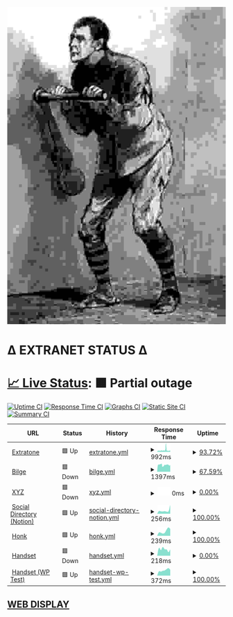 ![crank](crank.jpg)

# Δ EXTRANET STATUS Δ

# [📈 Live Status](https://extratone.github.io/up): <!--live status--> **🟧 Partial outage**

[![Uptime CI](https://github.com/koj-co/upptime/workflows/Uptime%20CI/badge.svg)](https://github.com/koj-co/upptime/actions?query=workflow%3A%22Uptime+CI%22)
[![Response Time CI](https://github.com/koj-co/upptime/workflows/Response%20Time%20CI/badge.svg)](https://github.com/koj-co/upptime/actions?query=workflow%3A%22Response+Time+CI%22)
[![Graphs CI](https://github.com/koj-co/upptime/workflows/Graphs%20CI/badge.svg)](https://github.com/koj-co/upptime/actions?query=workflow%3A%22Graphs+CI%22)
[![Static Site CI](https://github.com/koj-co/upptime/workflows/Static%20Site%20CI/badge.svg)](https://github.com/koj-co/upptime/actions?query=workflow%3A%22Static+Site+CI%22)
[![Summary CI](https://github.com/koj-co/upptime/workflows/Summary%20CI/badge.svg)](https://github.com/koj-co/upptime/actions?query=workflow%3A%22Summary+CI%22)

<!--start: status pages-->
<!-- This summary is generated by Upptime (https://github.com/upptime/upptime) -->
<!-- Do not edit this manually, your changes will be overwritten -->
<!-- prettier-ignore -->
| URL | Status | History | Response Time | Uptime |
| --- | ------ | ------- | ------------- | ------ |
| <img alt="" src="https://favicons.githubusercontent.com/www.extratone.com" height="13"> [Extratone](https://www.extratone.com) | 🟩 Up | [extratone.yml](https://github.com/extratone/up/commits/HEAD/history/extratone.yml) | <details><summary><img alt="Response time graph" src="./graphs/extratone/response-time-week.png" height="20"> 992ms</summary><br><a href="https://extratone.github.io/up/history/extratone"><img alt="Response time 1336" src="https://img.shields.io/endpoint?url=https%3A%2F%2Fraw.githubusercontent.com%2Fextratone%2Fup%2FHEAD%2Fapi%2Fextratone%2Fresponse-time.json"></a><br><a href="https://extratone.github.io/up/history/extratone"><img alt="24-hour response time 801" src="https://img.shields.io/endpoint?url=https%3A%2F%2Fraw.githubusercontent.com%2Fextratone%2Fup%2FHEAD%2Fapi%2Fextratone%2Fresponse-time-day.json"></a><br><a href="https://extratone.github.io/up/history/extratone"><img alt="7-day response time 992" src="https://img.shields.io/endpoint?url=https%3A%2F%2Fraw.githubusercontent.com%2Fextratone%2Fup%2FHEAD%2Fapi%2Fextratone%2Fresponse-time-week.json"></a><br><a href="https://extratone.github.io/up/history/extratone"><img alt="30-day response time 919" src="https://img.shields.io/endpoint?url=https%3A%2F%2Fraw.githubusercontent.com%2Fextratone%2Fup%2FHEAD%2Fapi%2Fextratone%2Fresponse-time-month.json"></a><br><a href="https://extratone.github.io/up/history/extratone"><img alt="1-year response time 1336" src="https://img.shields.io/endpoint?url=https%3A%2F%2Fraw.githubusercontent.com%2Fextratone%2Fup%2FHEAD%2Fapi%2Fextratone%2Fresponse-time-year.json"></a></details> | <details><summary><a href="https://extratone.github.io/up/history/extratone">93.72%</a></summary><a href="https://extratone.github.io/up/history/extratone"><img alt="All-time uptime 98.87%" src="https://img.shields.io/endpoint?url=https%3A%2F%2Fraw.githubusercontent.com%2Fextratone%2Fup%2FHEAD%2Fapi%2Fextratone%2Fuptime.json"></a><br><a href="https://extratone.github.io/up/history/extratone"><img alt="24-hour uptime 92.72%" src="https://img.shields.io/endpoint?url=https%3A%2F%2Fraw.githubusercontent.com%2Fextratone%2Fup%2FHEAD%2Fapi%2Fextratone%2Fuptime-day.json"></a><br><a href="https://extratone.github.io/up/history/extratone"><img alt="7-day uptime 93.72%" src="https://img.shields.io/endpoint?url=https%3A%2F%2Fraw.githubusercontent.com%2Fextratone%2Fup%2FHEAD%2Fapi%2Fextratone%2Fuptime-week.json"></a><br><a href="https://extratone.github.io/up/history/extratone"><img alt="30-day uptime 98.56%" src="https://img.shields.io/endpoint?url=https%3A%2F%2Fraw.githubusercontent.com%2Fextratone%2Fup%2FHEAD%2Fapi%2Fextratone%2Fuptime-month.json"></a><br><a href="https://extratone.github.io/up/history/extratone"><img alt="1-year uptime 98.87%" src="https://img.shields.io/endpoint?url=https%3A%2F%2Fraw.githubusercontent.com%2Fextratone%2Fup%2FHEAD%2Fapi%2Fextratone%2Fuptime-year.json"></a></details>
| <img alt="" src="https://favicons.githubusercontent.com/bilge.world" height="13"> [Bilge](https://bilge.world) | 🟥 Down | [bilge.yml](https://github.com/extratone/up/commits/HEAD/history/bilge.yml) | <details><summary><img alt="Response time graph" src="./graphs/bilge/response-time-week.png" height="20"> 1397ms</summary><br><a href="https://extratone.github.io/up/history/bilge"><img alt="Response time 1473" src="https://img.shields.io/endpoint?url=https%3A%2F%2Fraw.githubusercontent.com%2Fextratone%2Fup%2FHEAD%2Fapi%2Fbilge%2Fresponse-time.json"></a><br><a href="https://extratone.github.io/up/history/bilge"><img alt="24-hour response time 1406" src="https://img.shields.io/endpoint?url=https%3A%2F%2Fraw.githubusercontent.com%2Fextratone%2Fup%2FHEAD%2Fapi%2Fbilge%2Fresponse-time-day.json"></a><br><a href="https://extratone.github.io/up/history/bilge"><img alt="7-day response time 1397" src="https://img.shields.io/endpoint?url=https%3A%2F%2Fraw.githubusercontent.com%2Fextratone%2Fup%2FHEAD%2Fapi%2Fbilge%2Fresponse-time-week.json"></a><br><a href="https://extratone.github.io/up/history/bilge"><img alt="30-day response time 1380" src="https://img.shields.io/endpoint?url=https%3A%2F%2Fraw.githubusercontent.com%2Fextratone%2Fup%2FHEAD%2Fapi%2Fbilge%2Fresponse-time-month.json"></a><br><a href="https://extratone.github.io/up/history/bilge"><img alt="1-year response time 1473" src="https://img.shields.io/endpoint?url=https%3A%2F%2Fraw.githubusercontent.com%2Fextratone%2Fup%2FHEAD%2Fapi%2Fbilge%2Fresponse-time-year.json"></a></details> | <details><summary><a href="https://extratone.github.io/up/history/bilge">67.59%</a></summary><a href="https://extratone.github.io/up/history/bilge"><img alt="All-time uptime 98.32%" src="https://img.shields.io/endpoint?url=https%3A%2F%2Fraw.githubusercontent.com%2Fextratone%2Fup%2FHEAD%2Fapi%2Fbilge%2Fuptime.json"></a><br><a href="https://extratone.github.io/up/history/bilge"><img alt="24-hour uptime 90.08%" src="https://img.shields.io/endpoint?url=https%3A%2F%2Fraw.githubusercontent.com%2Fextratone%2Fup%2FHEAD%2Fapi%2Fbilge%2Fuptime-day.json"></a><br><a href="https://extratone.github.io/up/history/bilge"><img alt="7-day uptime 67.59%" src="https://img.shields.io/endpoint?url=https%3A%2F%2Fraw.githubusercontent.com%2Fextratone%2Fup%2FHEAD%2Fapi%2Fbilge%2Fuptime-week.json"></a><br><a href="https://extratone.github.io/up/history/bilge"><img alt="30-day uptime 92.54%" src="https://img.shields.io/endpoint?url=https%3A%2F%2Fraw.githubusercontent.com%2Fextratone%2Fup%2FHEAD%2Fapi%2Fbilge%2Fuptime-month.json"></a><br><a href="https://extratone.github.io/up/history/bilge"><img alt="1-year uptime 98.32%" src="https://img.shields.io/endpoint?url=https%3A%2F%2Fraw.githubusercontent.com%2Fextratone%2Fup%2FHEAD%2Fapi%2Fbilge%2Fuptime-year.json"></a></details>
| <img alt="" src="https://favicons.githubusercontent.com/davidblue.xyz" height="13"> [XYZ](https://davidblue.xyz) | 🟥 Down | [xyz.yml](https://github.com/extratone/up/commits/HEAD/history/xyz.yml) | <details><summary><img alt="Response time graph" src="./graphs/xyz/response-time-week.png" height="20"> 0ms</summary><br><a href="https://extratone.github.io/up/history/xyz"><img alt="Response time 457" src="https://img.shields.io/endpoint?url=https%3A%2F%2Fraw.githubusercontent.com%2Fextratone%2Fup%2FHEAD%2Fapi%2Fxyz%2Fresponse-time.json"></a><br><a href="https://extratone.github.io/up/history/xyz"><img alt="24-hour response time 0" src="https://img.shields.io/endpoint?url=https%3A%2F%2Fraw.githubusercontent.com%2Fextratone%2Fup%2FHEAD%2Fapi%2Fxyz%2Fresponse-time-day.json"></a><br><a href="https://extratone.github.io/up/history/xyz"><img alt="7-day response time 0" src="https://img.shields.io/endpoint?url=https%3A%2F%2Fraw.githubusercontent.com%2Fextratone%2Fup%2FHEAD%2Fapi%2Fxyz%2Fresponse-time-week.json"></a><br><a href="https://extratone.github.io/up/history/xyz"><img alt="30-day response time 625" src="https://img.shields.io/endpoint?url=https%3A%2F%2Fraw.githubusercontent.com%2Fextratone%2Fup%2FHEAD%2Fapi%2Fxyz%2Fresponse-time-month.json"></a><br><a href="https://extratone.github.io/up/history/xyz"><img alt="1-year response time 457" src="https://img.shields.io/endpoint?url=https%3A%2F%2Fraw.githubusercontent.com%2Fextratone%2Fup%2FHEAD%2Fapi%2Fxyz%2Fresponse-time-year.json"></a></details> | <details><summary><a href="https://extratone.github.io/up/history/xyz">0.00%</a></summary><a href="https://extratone.github.io/up/history/xyz"><img alt="All-time uptime 96.15%" src="https://img.shields.io/endpoint?url=https%3A%2F%2Fraw.githubusercontent.com%2Fextratone%2Fup%2FHEAD%2Fapi%2Fxyz%2Fuptime.json"></a><br><a href="https://extratone.github.io/up/history/xyz"><img alt="24-hour uptime 0.00%" src="https://img.shields.io/endpoint?url=https%3A%2F%2Fraw.githubusercontent.com%2Fextratone%2Fup%2FHEAD%2Fapi%2Fxyz%2Fuptime-day.json"></a><br><a href="https://extratone.github.io/up/history/xyz"><img alt="7-day uptime 0.00%" src="https://img.shields.io/endpoint?url=https%3A%2F%2Fraw.githubusercontent.com%2Fextratone%2Fup%2FHEAD%2Fapi%2Fxyz%2Fuptime-week.json"></a><br><a href="https://extratone.github.io/up/history/xyz"><img alt="30-day uptime 66.33%" src="https://img.shields.io/endpoint?url=https%3A%2F%2Fraw.githubusercontent.com%2Fextratone%2Fup%2FHEAD%2Fapi%2Fxyz%2Fuptime-month.json"></a><br><a href="https://extratone.github.io/up/history/xyz"><img alt="1-year uptime 96.15%" src="https://img.shields.io/endpoint?url=https%3A%2F%2Fraw.githubusercontent.com%2Fextratone%2Fup%2FHEAD%2Fapi%2Fxyz%2Fuptime-year.json"></a></details>
| <img alt="" src="https://favicons.githubusercontent.com/www.notion.so" height="13"> [Social Directory (Notion)](https://www.notion.so/9fdc8e9610b34b8f991ebc148b760055?v=c170b58650c04fbdb7adc551a73d16a7) | 🟩 Up | [social-directory-notion.yml](https://github.com/extratone/up/commits/HEAD/history/social-directory-notion.yml) | <details><summary><img alt="Response time graph" src="./graphs/social-directory-notion/response-time-week.png" height="20"> 256ms</summary><br><a href="https://extratone.github.io/up/history/social-directory-notion"><img alt="Response time 247" src="https://img.shields.io/endpoint?url=https%3A%2F%2Fraw.githubusercontent.com%2Fextratone%2Fup%2FHEAD%2Fapi%2Fsocial-directory-notion%2Fresponse-time.json"></a><br><a href="https://extratone.github.io/up/history/social-directory-notion"><img alt="24-hour response time 692" src="https://img.shields.io/endpoint?url=https%3A%2F%2Fraw.githubusercontent.com%2Fextratone%2Fup%2FHEAD%2Fapi%2Fsocial-directory-notion%2Fresponse-time-day.json"></a><br><a href="https://extratone.github.io/up/history/social-directory-notion"><img alt="7-day response time 256" src="https://img.shields.io/endpoint?url=https%3A%2F%2Fraw.githubusercontent.com%2Fextratone%2Fup%2FHEAD%2Fapi%2Fsocial-directory-notion%2Fresponse-time-week.json"></a><br><a href="https://extratone.github.io/up/history/social-directory-notion"><img alt="30-day response time 231" src="https://img.shields.io/endpoint?url=https%3A%2F%2Fraw.githubusercontent.com%2Fextratone%2Fup%2FHEAD%2Fapi%2Fsocial-directory-notion%2Fresponse-time-month.json"></a><br><a href="https://extratone.github.io/up/history/social-directory-notion"><img alt="1-year response time 247" src="https://img.shields.io/endpoint?url=https%3A%2F%2Fraw.githubusercontent.com%2Fextratone%2Fup%2FHEAD%2Fapi%2Fsocial-directory-notion%2Fresponse-time-year.json"></a></details> | <details><summary><a href="https://extratone.github.io/up/history/social-directory-notion">100.00%</a></summary><a href="https://extratone.github.io/up/history/social-directory-notion"><img alt="All-time uptime 100.00%" src="https://img.shields.io/endpoint?url=https%3A%2F%2Fraw.githubusercontent.com%2Fextratone%2Fup%2FHEAD%2Fapi%2Fsocial-directory-notion%2Fuptime.json"></a><br><a href="https://extratone.github.io/up/history/social-directory-notion"><img alt="24-hour uptime 100.00%" src="https://img.shields.io/endpoint?url=https%3A%2F%2Fraw.githubusercontent.com%2Fextratone%2Fup%2FHEAD%2Fapi%2Fsocial-directory-notion%2Fuptime-day.json"></a><br><a href="https://extratone.github.io/up/history/social-directory-notion"><img alt="7-day uptime 100.00%" src="https://img.shields.io/endpoint?url=https%3A%2F%2Fraw.githubusercontent.com%2Fextratone%2Fup%2FHEAD%2Fapi%2Fsocial-directory-notion%2Fuptime-week.json"></a><br><a href="https://extratone.github.io/up/history/social-directory-notion"><img alt="30-day uptime 100.00%" src="https://img.shields.io/endpoint?url=https%3A%2F%2Fraw.githubusercontent.com%2Fextratone%2Fup%2FHEAD%2Fapi%2Fsocial-directory-notion%2Fuptime-month.json"></a><br><a href="https://extratone.github.io/up/history/social-directory-notion"><img alt="1-year uptime 100.00%" src="https://img.shields.io/endpoint?url=https%3A%2F%2Fraw.githubusercontent.com%2Fextratone%2Fup%2FHEAD%2Fapi%2Fsocial-directory-notion%2Fuptime-year.json"></a></details>
| <img alt="" src="https://favicons.githubusercontent.com/dieselgoth.com" height="13"> [Honk](https://dieselgoth.com) | 🟩 Up | [honk.yml](https://github.com/extratone/up/commits/HEAD/history/honk.yml) | <details><summary><img alt="Response time graph" src="./graphs/honk/response-time-week.png" height="20"> 239ms</summary><br><a href="https://extratone.github.io/up/history/honk"><img alt="Response time 471" src="https://img.shields.io/endpoint?url=https%3A%2F%2Fraw.githubusercontent.com%2Fextratone%2Fup%2FHEAD%2Fapi%2Fhonk%2Fresponse-time.json"></a><br><a href="https://extratone.github.io/up/history/honk"><img alt="24-hour response time 352" src="https://img.shields.io/endpoint?url=https%3A%2F%2Fraw.githubusercontent.com%2Fextratone%2Fup%2FHEAD%2Fapi%2Fhonk%2Fresponse-time-day.json"></a><br><a href="https://extratone.github.io/up/history/honk"><img alt="7-day response time 239" src="https://img.shields.io/endpoint?url=https%3A%2F%2Fraw.githubusercontent.com%2Fextratone%2Fup%2FHEAD%2Fapi%2Fhonk%2Fresponse-time-week.json"></a><br><a href="https://extratone.github.io/up/history/honk"><img alt="30-day response time 263" src="https://img.shields.io/endpoint?url=https%3A%2F%2Fraw.githubusercontent.com%2Fextratone%2Fup%2FHEAD%2Fapi%2Fhonk%2Fresponse-time-month.json"></a><br><a href="https://extratone.github.io/up/history/honk"><img alt="1-year response time 471" src="https://img.shields.io/endpoint?url=https%3A%2F%2Fraw.githubusercontent.com%2Fextratone%2Fup%2FHEAD%2Fapi%2Fhonk%2Fresponse-time-year.json"></a></details> | <details><summary><a href="https://extratone.github.io/up/history/honk">100.00%</a></summary><a href="https://extratone.github.io/up/history/honk"><img alt="All-time uptime 100.00%" src="https://img.shields.io/endpoint?url=https%3A%2F%2Fraw.githubusercontent.com%2Fextratone%2Fup%2FHEAD%2Fapi%2Fhonk%2Fuptime.json"></a><br><a href="https://extratone.github.io/up/history/honk"><img alt="24-hour uptime 100.00%" src="https://img.shields.io/endpoint?url=https%3A%2F%2Fraw.githubusercontent.com%2Fextratone%2Fup%2FHEAD%2Fapi%2Fhonk%2Fuptime-day.json"></a><br><a href="https://extratone.github.io/up/history/honk"><img alt="7-day uptime 100.00%" src="https://img.shields.io/endpoint?url=https%3A%2F%2Fraw.githubusercontent.com%2Fextratone%2Fup%2FHEAD%2Fapi%2Fhonk%2Fuptime-week.json"></a><br><a href="https://extratone.github.io/up/history/honk"><img alt="30-day uptime 100.00%" src="https://img.shields.io/endpoint?url=https%3A%2F%2Fraw.githubusercontent.com%2Fextratone%2Fup%2FHEAD%2Fapi%2Fhonk%2Fuptime-month.json"></a><br><a href="https://extratone.github.io/up/history/honk"><img alt="1-year uptime 100.00%" src="https://img.shields.io/endpoint?url=https%3A%2F%2Fraw.githubusercontent.com%2Fextratone%2Fup%2FHEAD%2Fapi%2Fhonk%2Fuptime-year.json"></a></details>
| <img alt="" src="https://favicons.githubusercontent.com/handset.writeas.com" height="13"> [Handset](https://handset.writeas.com/) | 🟥 Down | [handset.yml](https://github.com/extratone/up/commits/HEAD/history/handset.yml) | <details><summary><img alt="Response time graph" src="./graphs/handset/response-time-week.png" height="20"> 218ms</summary><br><a href="https://extratone.github.io/up/history/handset"><img alt="Response time 475" src="https://img.shields.io/endpoint?url=https%3A%2F%2Fraw.githubusercontent.com%2Fextratone%2Fup%2FHEAD%2Fapi%2Fhandset%2Fresponse-time.json"></a><br><a href="https://extratone.github.io/up/history/handset"><img alt="24-hour response time 213" src="https://img.shields.io/endpoint?url=https%3A%2F%2Fraw.githubusercontent.com%2Fextratone%2Fup%2FHEAD%2Fapi%2Fhandset%2Fresponse-time-day.json"></a><br><a href="https://extratone.github.io/up/history/handset"><img alt="7-day response time 218" src="https://img.shields.io/endpoint?url=https%3A%2F%2Fraw.githubusercontent.com%2Fextratone%2Fup%2FHEAD%2Fapi%2Fhandset%2Fresponse-time-week.json"></a><br><a href="https://extratone.github.io/up/history/handset"><img alt="30-day response time 235" src="https://img.shields.io/endpoint?url=https%3A%2F%2Fraw.githubusercontent.com%2Fextratone%2Fup%2FHEAD%2Fapi%2Fhandset%2Fresponse-time-month.json"></a><br><a href="https://extratone.github.io/up/history/handset"><img alt="1-year response time 475" src="https://img.shields.io/endpoint?url=https%3A%2F%2Fraw.githubusercontent.com%2Fextratone%2Fup%2FHEAD%2Fapi%2Fhandset%2Fresponse-time-year.json"></a></details> | <details><summary><a href="https://extratone.github.io/up/history/handset">0.00%</a></summary><a href="https://extratone.github.io/up/history/handset"><img alt="All-time uptime 24.65%" src="https://img.shields.io/endpoint?url=https%3A%2F%2Fraw.githubusercontent.com%2Fextratone%2Fup%2FHEAD%2Fapi%2Fhandset%2Fuptime.json"></a><br><a href="https://extratone.github.io/up/history/handset"><img alt="24-hour uptime 0.00%" src="https://img.shields.io/endpoint?url=https%3A%2F%2Fraw.githubusercontent.com%2Fextratone%2Fup%2FHEAD%2Fapi%2Fhandset%2Fuptime-day.json"></a><br><a href="https://extratone.github.io/up/history/handset"><img alt="7-day uptime 0.00%" src="https://img.shields.io/endpoint?url=https%3A%2F%2Fraw.githubusercontent.com%2Fextratone%2Fup%2FHEAD%2Fapi%2Fhandset%2Fuptime-week.json"></a><br><a href="https://extratone.github.io/up/history/handset"><img alt="30-day uptime 1.38%" src="https://img.shields.io/endpoint?url=https%3A%2F%2Fraw.githubusercontent.com%2Fextratone%2Fup%2FHEAD%2Fapi%2Fhandset%2Fuptime-month.json"></a><br><a href="https://extratone.github.io/up/history/handset"><img alt="1-year uptime 24.65%" src="https://img.shields.io/endpoint?url=https%3A%2F%2Fraw.githubusercontent.com%2Fextratone%2Fup%2FHEAD%2Fapi%2Fhandset%2Fuptime-year.json"></a></details>
| <img alt="" src="https://favicons.githubusercontent.com/handsetmag.wordpress.com" height="13"> [Handset (WP Test)](https://handsetmag.wordpress.com) | 🟩 Up | [handset-wp-test.yml](https://github.com/extratone/up/commits/HEAD/history/handset-wp-test.yml) | <details><summary><img alt="Response time graph" src="./graphs/handset-wp-test/response-time-week.png" height="20"> 372ms</summary><br><a href="https://extratone.github.io/up/history/handset-wp-test"><img alt="Response time 468" src="https://img.shields.io/endpoint?url=https%3A%2F%2Fraw.githubusercontent.com%2Fextratone%2Fup%2FHEAD%2Fapi%2Fhandset-wp-test%2Fresponse-time.json"></a><br><a href="https://extratone.github.io/up/history/handset-wp-test"><img alt="24-hour response time 401" src="https://img.shields.io/endpoint?url=https%3A%2F%2Fraw.githubusercontent.com%2Fextratone%2Fup%2FHEAD%2Fapi%2Fhandset-wp-test%2Fresponse-time-day.json"></a><br><a href="https://extratone.github.io/up/history/handset-wp-test"><img alt="7-day response time 372" src="https://img.shields.io/endpoint?url=https%3A%2F%2Fraw.githubusercontent.com%2Fextratone%2Fup%2FHEAD%2Fapi%2Fhandset-wp-test%2Fresponse-time-week.json"></a><br><a href="https://extratone.github.io/up/history/handset-wp-test"><img alt="30-day response time 450" src="https://img.shields.io/endpoint?url=https%3A%2F%2Fraw.githubusercontent.com%2Fextratone%2Fup%2FHEAD%2Fapi%2Fhandset-wp-test%2Fresponse-time-month.json"></a><br><a href="https://extratone.github.io/up/history/handset-wp-test"><img alt="1-year response time 468" src="https://img.shields.io/endpoint?url=https%3A%2F%2Fraw.githubusercontent.com%2Fextratone%2Fup%2FHEAD%2Fapi%2Fhandset-wp-test%2Fresponse-time-year.json"></a></details> | <details><summary><a href="https://extratone.github.io/up/history/handset-wp-test">100.00%</a></summary><a href="https://extratone.github.io/up/history/handset-wp-test"><img alt="All-time uptime 100.00%" src="https://img.shields.io/endpoint?url=https%3A%2F%2Fraw.githubusercontent.com%2Fextratone%2Fup%2FHEAD%2Fapi%2Fhandset-wp-test%2Fuptime.json"></a><br><a href="https://extratone.github.io/up/history/handset-wp-test"><img alt="24-hour uptime 100.00%" src="https://img.shields.io/endpoint?url=https%3A%2F%2Fraw.githubusercontent.com%2Fextratone%2Fup%2FHEAD%2Fapi%2Fhandset-wp-test%2Fuptime-day.json"></a><br><a href="https://extratone.github.io/up/history/handset-wp-test"><img alt="7-day uptime 100.00%" src="https://img.shields.io/endpoint?url=https%3A%2F%2Fraw.githubusercontent.com%2Fextratone%2Fup%2FHEAD%2Fapi%2Fhandset-wp-test%2Fuptime-week.json"></a><br><a href="https://extratone.github.io/up/history/handset-wp-test"><img alt="30-day uptime 100.00%" src="https://img.shields.io/endpoint?url=https%3A%2F%2Fraw.githubusercontent.com%2Fextratone%2Fup%2FHEAD%2Fapi%2Fhandset-wp-test%2Fuptime-month.json"></a><br><a href="https://extratone.github.io/up/history/handset-wp-test"><img alt="1-year uptime 100.00%" src="https://img.shields.io/endpoint?url=https%3A%2F%2Fraw.githubusercontent.com%2Fextratone%2Fup%2FHEAD%2Fapi%2Fhandset-wp-test%2Fuptime-year.json"></a></details>

<!--end: status pages-->

## [WEB DISPLAY](https://extratone.github.io/up)
